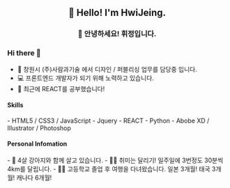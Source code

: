 <h2 align="center">👋 Hello! I'm HwiJeing.</h2>
<h3 align="center">👋 안녕하세요! 휘정입니다.</h3>

### Hi there 👋

- 🔭 창원시 (주)사람과기술 에서 디자인 / 퍼블리싱 업무를 담당중 입니다.
- 💻 프론트엔드 개발자가 되기 위해 노력하고 있습니다.
- 🌱 최근에 REACT를 공부했습니다!

<h4> Skills </h4>
- HTML5 / CSS3 / JavaScript </n>
- Jquery </n>
- REACT </n>
- Python </n>
- Abobe XD / Illustrator / Photoshop </n>

<h4> Personal Infomation </h4>
- 🐶 4살 강아지와 함께 살고 있습니다. </n>
- 🏃‍♀️ 취미는 달리기! 일주일에 3번정도 30분씩 4km를 달립니다. </n>
- 👩‍🚀 고등학교 졸업 후 여행을 다녀왔습니다. 일본 3개월! 태국 3개월! 캐나다 6개월! </n>
